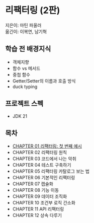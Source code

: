 # 리팩터링 (2판)
지은이: 마틴 파울러  
옮긴이: 이복연, 남기혁

## 학습 전 배경지식
- 객체지향
- 함수 vs 메서드
- 중첩 함수
- Getter/Setter의 이름과 호출 방식
- duck typing

## 프로젝트 스펙
- JDK 21

## 목차
- [CHAPTER 01 리팩터링: 첫 번째 예시](./note/CHAPTER_01.md)
- CHAPTER 02 리팩터링 원칙
- CHAPTER 03 코드에서 나는 악취
- CHAPTER 04 테스트 구축하기
- CHAPTER 05 리팩터링 카탈로그 보는 법
- CHAPTER 06 기본적인 리팩터링
- CHAPTER 07 캡슐화
- CHAPTER 08 기능 이동
- CHAPTER 09 데이터 조직화
- CHAPTER 10 조건부 로직 간소화
- CHAPTER 11 API 리팩터링
- CHAPTER 12 상속 다루기